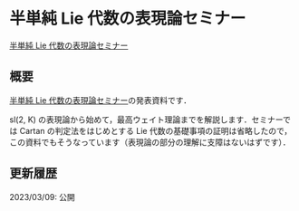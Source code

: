 # 半単純 Lie 代数の表現論セミナー

[半単純 Lie 代数の表現論セミナー](files/lie-algebra-seminar-20230309.pdf)

## 概要

[半単純 Lie 代数の表現論セミナー](../seminar/lie-algebra.md)の発表資料です．

sl(2, K) の表現論から始めて，最高ウェイト理論までを解説します．セミナーでは Cartan の判定法をはじめとする Lie 代数の基礎事項の証明は省略したので，この資料でもそうなっています（表現論の部分の理解に支障はないはずです）．

## 更新履歴

2023/03/09: 公開
